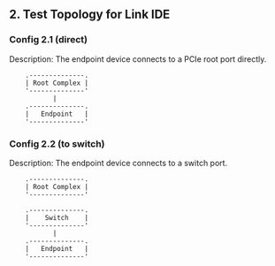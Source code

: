 ## 2. Test Topology for Link IDE

### Config 2.1 (direct)

Description: The endpoint device connects to a PCIe root port directly.

```
    .--------------.
    | Root Complex |
    '--------------'
           |
    .--------------.
    |   Endpoint   |
    '--------------'
```

### Config 2.2 (to switch)

Description: The endpoint device connects to a switch port.

```
    .--------------.
    | Root Complex |
    '--------------'

    .--------------.
    |    Switch    |
    '--------------'
           |
    .--------------.
    |   Endpoint   |
    '--------------'
```
